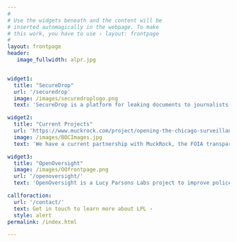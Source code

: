 ```yaml
---
#
# Use the widgets beneath and the content will be
# inserted automagically in the webpage. To make
# this work, you have to use › layout: frontpage
#
layout: frontpage
header:
   image_fullwidth: alpr.jpg


widget1:
  title: "SecureDrop"
  url: '/securedrop'
  image: /images/securedroplogo.png
  text: 'SecureDrop is a platform for leaking documents to journalists securely and without compromising sources. LPL has launched Black Rose, our SecureDrop instance. We are the only group running an instance in Chicago and will be assisting journalists in breaking stories.'

widget2:
  title: "Current Projects"
  url: 'https://www.muckrock.com/project/opening-the-chicago-surveillance-fund-25/'
  image: /images/BOCImages.jpg 
  text: 'We have a current partnership with MuckRock, the FOIA transparency organization, into the Chicago Police Departments use of 1505 funds. Based on civil asset forfeiture, 1505 is a slush fund that CPD maintains, with a significant portion of their purchases going into purchasing surveillance equipment.'

widget3:
  title: "OpenOversight"
  image: /images/OOfrontpage.png
  url: '/openoversight/'
  text: 'OpenOversight is a Lucy Parsons Labs project to improve police accountability using public and crowdsourced data. We maintain a database of police officers and provide a digital gallery that allows the public to identify the name and badge number of a police officer they would like to file a complaint about.'

callforaction:
  url: '/contact/'
  text: Get in touch to learn more about LPL ›
  style: alert
permalink: /index.html

---
```

